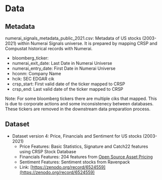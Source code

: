 # Data 

## Metadata

numerai_signals_metadata_public_2021.csv: Metadata of US stocks (2003-2021) within Numerai Signals universe. 
It is prepared by mapping CRSP and Compustat historical records with Numerai.

  - bloomberg_ticker:
  - numerai_exit_date: Last Date in Numerai Universe 
  - numerai_entry_date: First Date in Numerai Universe 
  - hconm: Company Name
  - hcik: SEC EDGAR cik
  - crsp_start: First valid date of the ticker mapped to CRSP
  - crsp_end: Last valid date of the ticker mapped to CRSP

Note: For some bloomberg tickers there are multiple ciks that mapped. This is due to corporate actions and some inconsistenecy between databases. 
These tickers are removed in the downstream data preparation process.


## Dataset 
    
- Dataset version 4: Price, Financials and Sentiment for US stocks (2003-2021)
  - Price Features: Basic Statistics, Signature and Catch22 features using CRSP Stock Database
  - Financials Features: 204 features from [Open Source Asset Pricing](https://www.openassetpricing.com/data/)
  - Sentiment Features: Sentiment stocks from Ravenpack 
  - Link: [https://zenodo.org/record/6524559](https://zenodo.org/record/6524559)
    

